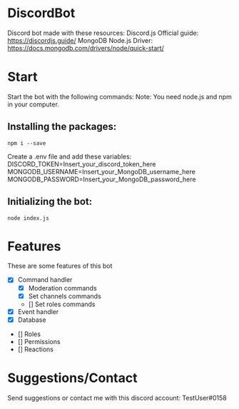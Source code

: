 # DiscordBot
Discord bot made with these resources:
Discord.js Official guide: https://discordjs.guide/
MongoDB Node.js Driver: https://docs.mongodb.com/drivers/node/quick-start/

# Start
Start the bot with the following commands:
Note: You need node.js and npm in your computer.
## Installing the packages:
```batch
npm i --save
```

Create a .env file and add these variables:
DISCORD_TOKEN=Insert_your_discord_token_here
MONGODB_USERNAME=Insert_your_MongoDB_username_here
MONGODB_PASSWORD=Insert_your_MongoDB_password_here

## Initializing the bot:
```batch
node index.js
```

# Features
These are some features of this bot
- [X] Command handler
	- [X] Moderation commands
	- [X] Set channels commands
	- [] Set roles commands
- [X] Event handler
- [X] Database
- [] Roles
- [] Permissions
- [] Reactions

# Suggestions/Contact
Send suggestions or contact me with this discord account: TestUser#0158